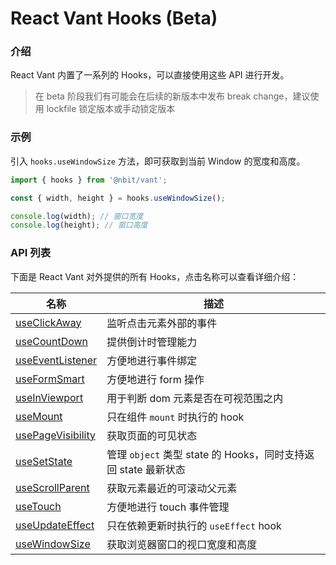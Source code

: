 # React Vant Hooks (Beta)

### 介绍

React Vant 内置了一系列的 Hooks，可以直接使用这些 API 进行开发。

> 在 beta 阶段我们有可能会在后续的新版本中发布 break change，建议使用 lockfile 锁定版本或手动锁定版本

### 示例

引入 `hooks.useWindowSize` 方法，即可获取到当前 Window 的宽度和高度。

```js
import { hooks } from '@nbit/vant';

const { width, height } = hooks.useWindowSize();

console.log(width); // 窗口宽度
console.log(height); // 窗口高度
```

### API 列表

下面是 React Vant 对外提供的所有 Hooks，点击名称可以查看详细介绍：

| 名称 | 描述 |
| --- | --- |
| [useClickAway](/hooks/use-click-away) | 监听点击元素外部的事件 |
| [useCountDown](/hooks/use-count-down) | 提供倒计时管理能力 |
| [useEventListener](/hooks/use-event-listener) | 方便地进行事件绑定 |
| [useFormSmart](/hooks/use-form-smart) | 方便地进行 form 操作 |
| [useInViewport](/hooks/use-in-viewport) | 用于判断 dom 元素是否在可视范围之内 |
| [useMount](/hooks/use-mount) | 只在组件 `mount` 时执行的 hook |
| [usePageVisibility](/hooks/use-page-visibility) | 获取页面的可见状态 |
| [useSetState](/hooks/use-set-state) | 管理 `object` 类型 state 的 Hooks，同时支持返回 state 最新状态 |
| [useScrollParent](/hooks/use-scroll-parent) | 获取元素最近的可滚动父元素 |
| [useTouch](/hooks/use-touch) | 方便地进行 touch 事件管理 |
| [useUpdateEffect](/hooks/use-update-effect) | 只在依赖更新时执行的 `useEffect` hook |
| [useWindowSize](/hooks/use-window-size) | 获取浏览器窗口的视口宽度和高度 |
